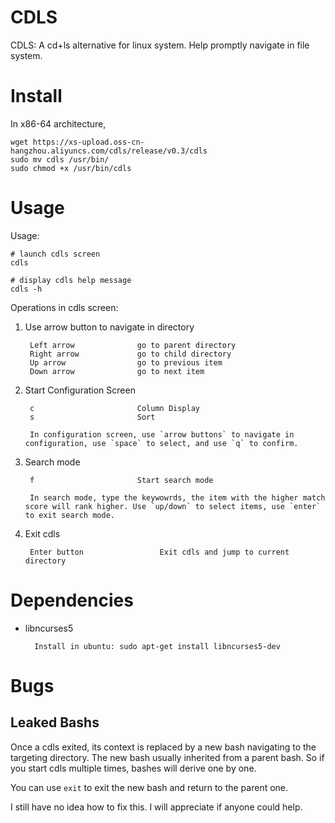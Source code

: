 # CDLS

CDLS: A cd+ls alternative for linux system. Help promptly navigate in file system.

# Install

In x86-64 architecture,

```
wget https://xs-upload.oss-cn-hangzhou.aliyuncs.com/cdls/release/v0.3/cdls
sudo mv cdls /usr/bin/
sudo chmod +x /usr/bin/cdls
```

# Usage

Usage: 

```
# launch cdls screen
cdls

# display cdls help message
cdls -h
```

Operations in cdls screen:

1. Use arrow button to navigate in directory

        Left arrow              go to parent directory
        Right arrow             go to child directory
        Up arrow                go to previous item
        Down arrow              go to next item

2. Start Configuration Screen

        c                       Column Display
        s                       Sort

        In configuration screen, use `arrow buttons` to navigate in configuration, use `space` to select, and use `q` to confirm.

3. Search mode

        f                       Start search mode
        
        In search mode, type the keywowrds, the item with the higher match score will rank higher. Use `up/down` to select items, use `enter` to exit search mode. 

4. Exit cdls

        Enter button                 Exit cdls and jump to current directory

# Dependencies

* libncurses5

        Install in ubuntu: sudo apt-get install libncurses5-dev


# Bugs

## Leaked Bashs

Once a cdls exited, its context is replaced by a new bash navigating to the targeting directory. The new bash usually inherited from a parent bash. So if you start cdls multiple times, bashes will derive one by one.

You can use `exit` to exit the new bash and return to the parent one.

I still have no idea how to fix this. I will appreciate if anyone could help.
